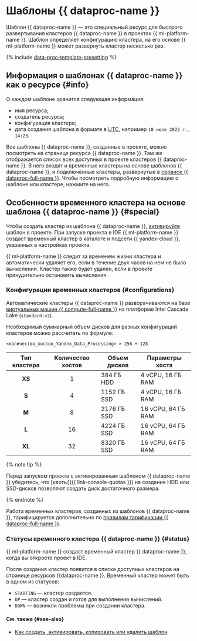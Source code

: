 # Шаблоны {{ dataproc-name }}

Шаблон {{ dataproc-name }} — это специальный ресурс для быстрого развертывания кластеров {{ dataproc-name }} в проектах {{ ml-platform-name }}. Шаблон определяет конфигурацию кластера, на его основе {{ ml-platform-name }} может развернуть кластер несколько раз.

{% include [data-proc-template-presetting](../../_includes/datasphere/settings-for-dataproc.md) %}

## Информация о шаблонах {{ dataproc-name }} как о ресурсе {#info}

О каждом шаблоне хранится следующая информация:

* имя ресурса;
* создатель ресурса;
* конфигурация кластера;
* дата создания шаблона в формате в [UTC](https://ru.wikipedia.org/wiki/Всемирное_координированное_время), например `18 июля 2022 г., 14:23`.

Все шаблоны {{ dataproc-name }}, созданные в проекте, можно посмотреть на странице ресурса {{ dataproc-name }}. Там же отображается список всех доступных в проекте кластеров {{ dataproc-name }}. В него входят и временные кластеры на основе шаблонов {{ dataproc-name }}, и подключенные кластеры, развернутые в [сервисе {{ dataproc-full-name }}](../../data-proc/). Чтобы посмотреть подробную информацию о шаблоне или кластере, нажмите на него.

## Особенности временного кластера на основе шаблона {{ dataproc-name }} {#special}

Чтобы создать кластер из шаблона {{ dataproc-name }}, [активируйте](../operations/data-proc-template.md#activate) шаблон в проекте. При запуске проекта в IDE {{ ml-platform-name }} создаст временный кластер в каталоге и подсети {{ yandex-cloud }}, указанных в настройках проекта.

{{ ml-platform-name }} следит за временем жизни кластера и автоматически удаляет его, если в течение двух часов на нем не было вычислений. Кластер также будет удален, если в проекте принудительно остановить вычисления.

### Конфигурации временных кластеров {#configurations}

Автоматические кластеры {{ dataproc-name }} разворачиваются на базе [виртуальных машин {{ compute-full-name }}](../../compute/concepts/vm.md) на платформе Intel Cascade Lake (`standard-v2`).

Необходимый суммарный объем дисков для разных конфигураций кластеров можно рассчитать по формуле:

```text
<количество_хостов_Yandex_Data_Processing> × 256 + 128
```

| Тип кластера | Количество хостов | Объем дисков |  Параметры хоста   |
|:------------:|:-----------------:|--------------|------------------- |
|    **XS**    |         1         | 384 ГБ HDD   | 4 vCPU, 16 ГБ RAM  |
|    **S**     |         4         | 1152 ГБ SSD  | 4 vCPU, 16 ГБ RAM  |
|    **M**     |         8         | 2176 ГБ SSD  | 16 vCPU, 64 ГБ RAM |
|    **L**     |        16         | 4224 ГБ SSD  | 16 vCPU, 64 ГБ RAM |
|    **XL**    |        32         | 8320 ГБ SSD  | 16 vCPU, 64 ГБ RAM |

{% note tip %}

Перед запуском проекта с активированным шаблоном {{ dataproc-name }} убедитесь, что [квоты]({{ link-console-quotas }}) на создание HDD или SSD-дисков позволяют создать диск достаточного размера.

{% endnote %}

Работа временных кластеров, созданных из шаблонов {{ dataproc-name }}, тарифицируется дополнительно по [правилам тарификации {{ dataproc-full-name }}](../../data-proc/pricing.md).

### Статусы временного кластера {{ dataproc-name }} {#status}

{{ ml-platform-name }} создаст временный кластер {{ dataproc-name }}, когда вы откроете проект в IDE.

После создания кластер появится в списке доступных кластеров на странице ресурсов {{dataproc-name }}. Временный кластер может быть в одном из статусов:
* `STARTING` — кластер создается.
* `UP` — кластер создан и готов для выполнения вычислений.
* `DOWN` — возникли проблемы при создании кластера.

#### См. также {#see-also}

* [Как создать, активировать, копировать или удалить шаблон](../operations/data-proc-template.md)
